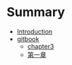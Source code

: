 # Summary

* [Introduction](README.md)
* [gitbook](gitbook/SUMMARY.md)
   * [chapter3](gitbook/chapter3.md)
   * [第一章](gitbook/chapter1)

